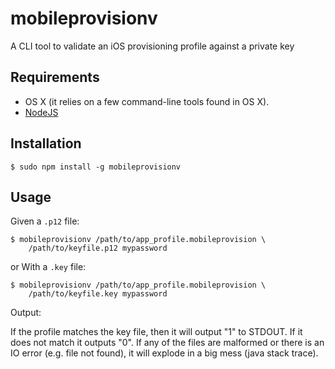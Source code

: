 # mobileprovisionv

A CLI tool to validate an iOS provisioning profile against a private key

## Requirements

* OS X (it relies on a few command-line tools found in OS X).
* [NodeJS](https://nodejs.org/en/)

## Installation

~~~~
$ sudo npm install -g mobileprovisionv
~~~~

## Usage

Given a `.p12` file:

~~~~
$ mobileprovisionv /path/to/app_profile.mobileprovision \
    /path/to/keyfile.p12 mypassword
~~~~

or With a `.key` file:

~~~~
$ mobileprovisionv /path/to/app_profile.mobileprovision \
    /path/to/keyfile.key mypassword
~~~~

Output:

If the profile matches the key file, then it will output "1" to STDOUT.  If it does not match it outputs "0".  If any of the files are malformed or there is an IO error (e.g. file not found), it will explode in a big mess (java stack trace).
